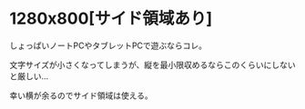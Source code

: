 # 1280x800[サイド領域あり]

しょっぱいノートPCやタブレットPCで遊ぶならコレ。

文字サイズが小さくなってしまうが、縦を最小限収めるならこのくらいにしないと厳しい…

幸い横が余るのでサイド領域は使える。

